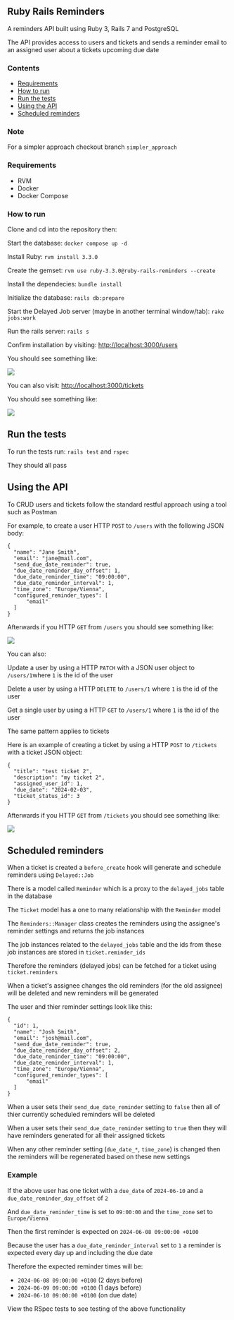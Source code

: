 ## Ruby Rails Reminders

A reminders API built using Ruby 3, Rails 7 and PostgreSQL

The API provides access to users and tickets and sends a reminder email to an assigned user about a tickets upcoming due date

### Contents

* [Requirements](#requirements)
* [How to run](#how-to-run)
* [Run the tests](#run-the-tests)
* [Using the API](#using-the-api)
* [Scheduled reminders](#scheduled-reminders)

### Note

For a simpler approach checkout branch `simpler_approach`

### Requirements

* RVM
* Docker 
* Docker Compose

### How to run

Clone and cd into the repository then:

Start the database: `docker compose up -d`

Install Ruby: `rvm install 3.3.0`

Create the gemset: `rvm use ruby-3.3.0@ruby-rails-reminders --create`

Install the dependecies: `bundle install`

Initialize the database: `rails db:prepare`

Start the Delayed Job server (maybe in another terminal window/tab): `rake jobs:work`

Run the rails server: `rails s`

Confirm installation by visiting: [http://localhost:3000/users](http://localhost:3000/users)

You should see something like:

![](images/users_index.png)

You can also visit: [http://localhost:3000/tickets](http://localhost:3000/tickets)

You should see something like:

![](images/tickets_index.png)

## Run the tests

To run the tests run: `rails test` and `rspec`

They should all pass

## Using the API

To CRUD users and tickets follow the standard restful approach using a tool such as Postman

For example, to create a user HTTP `POST` to `/users` with the following JSON body:

```
{
  "name": "Jane Smith",
  "email": "jane@mail.com",
  "send_due_date_reminder": true,
  "due_date_reminder_day_offset": 1,
  "due_date_reminder_time": "09:00:00",
  "due_date_reminder_interval": 1,
  "time_zone": "Europe/Vienna",
  "configured_reminder_types": [
      "email"
  ]
}
```

Afterwards if you HTTP `GET` from `/users` you should see something like:

![](images/new_user.png)

You can also: 

Update a user by using a HTTP `PATCH` with a JSON user object to `/users/1`where `1` is the id of the user

Delete a user by using a HTTP `DELETE` to `/users/1` where `1` is the id of the user

Get a single user by using a HTTP `GET` to `/users/1` where `1` is the id of the user

The same pattern applies to tickets

Here is an example of creating a ticket by using a HTTP `POST` to `/tickets` with a ticket JSON object:

```
{
  "title": "test ticket 2",
  "description": "my ticket 2",
  "assigned_user_id": 1,
  "due_date": "2024-02-03",
  "ticket_status_id": 3
}
```

Afterwards if you HTTP `GET` from `/tickets` you should see something like:

![](images/new_ticket.png)

## Scheduled reminders

When a ticket is created a `before_create` hook will generate and schedule reminders using `Delayed::Job`

There is a model called `Reminder` which is a proxy to the `delayed_jobs` table in the database

The `Ticket` model has a one to many relationship with the `Reminder` model

The `Reminders::Manager` class creates the reminders using the assignee's reminder settings and returns the job instances

The job instances related to the `delayed_jobs` table and the ids from these job instances are stored in `ticket.reminder_ids`

Therefore the reminders (delayed jobs) can be fetched for a ticket using `ticket.reminders`

When a ticket's assignee changes the old reminders (for the old assignee) will be deleted and new reminders will be generated

The user and thier reminder settings look like this:

```
{
  "id": 1,
  "name": "Josh Smith",
  "email": "josh@mail.com",
  "send_due_date_reminder": true,
  "due_date_reminder_day_offset": 2,
  "due_date_reminder_time": "09:00:00",
  "due_date_reminder_interval": 1,
  "time_zone": "Europe/Vienna",
  "configured_reminder_types": [
      "email"
  ]
}
```

When a user sets their `send_due_date_reminder` setting to `false` then all of thier currently scheduled reminders will be deleted

When a user sets their `send_due_date_reminder` setting to `true` then they will have reminders generated for all their assigned tickets

When any other reminder setting (`due_date_*`, `time_zone`) is changed then the reminders will be regenerated based on these new settings 

### Example

If the above user has one ticket with a `due_date` of `2024-06-10` and a `due_date_reminder_day_offset` of `2`

And `due_date_reminder_time` is set to `09:00:00` and the `time_zone` set to `Europe/Vienna`

Then the first reminder is expected on `2024-06-08 09:00:00 +0100`

Because the user has a `due_date_reminder_interval` set to `1` a reminder is expected every day up and including the due date

Therefore the expected reminder times will be:

* `2024-06-08 09:00:00 +0100` (2 days before)
* `2024-06-09 09:00:00 +0100` (1 days before)
* `2024-06-10 09:00:00 +0100` (on due date)

View the RSpec tests to see testing of the above functionality
